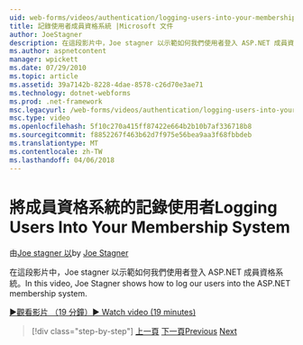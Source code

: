 ```yaml
---
uid: web-forms/videos/authentication/logging-users-into-your-membership-system
title: 記錄使用者成員資格系統 |Microsoft 文件
author: JoeStagner
description: 在這段影片中，Joe stagner 以示範如何我們使用者登入 ASP.NET 成員資格系統。
ms.author: aspnetcontent
manager: wpickett
ms.date: 07/29/2010
ms.topic: article
ms.assetid: 39a7142b-8228-4dae-8578-c26d70e3ae71
ms.technology: dotnet-webforms
ms.prod: .net-framework
msc.legacyurl: /web-forms/videos/authentication/logging-users-into-your-membership-system
msc.type: video
ms.openlocfilehash: 5f10c270a415ff87422e664b2b10b7af336718b8
ms.sourcegitcommit: f8852267f463b62d7f975e56bea9aa3f68fbbdeb
ms.translationtype: MT
ms.contentlocale: zh-TW
ms.lasthandoff: 04/06/2018
---
```

<a name="logging-users-into-your-membership-system"></a><span data-ttu-id="dd3f3-103">將成員資格系統的記錄使用者</span><span class="sxs-lookup"><span data-stu-id="dd3f3-103">Logging Users Into Your Membership System</span></span>
====================
<span data-ttu-id="dd3f3-104">由[Joe stagner 以](https://github.com/JoeStagner)</span><span class="sxs-lookup"><span data-stu-id="dd3f3-104">by [Joe Stagner](https://github.com/JoeStagner)</span></span>

<span data-ttu-id="dd3f3-105">在這段影片中，Joe stagner 以示範如何我們使用者登入 ASP.NET 成員資格系統。</span><span class="sxs-lookup"><span data-stu-id="dd3f3-105">In this video, Joe Stagner shows how to log our users into the ASP.NET membership system.</span></span>

[<span data-ttu-id="dd3f3-106">&#9654;觀看影片 （19 分鐘）</span><span class="sxs-lookup"><span data-stu-id="dd3f3-106">&#9654; Watch video (19 minutes)</span></span>](https://channel9.msdn.com/Blogs/ASP-NET-Site-Videos/logging-users-into-your-membership-system)

> [!div class="step-by-step"]
> <span data-ttu-id="dd3f3-107">[上一頁](adding-users-to-your-membership-system.md)
> [下一頁](implement-the-registration-verification-pattern.md)</span><span class="sxs-lookup"><span data-stu-id="dd3f3-107">[Previous](adding-users-to-your-membership-system.md)
[Next](implement-the-registration-verification-pattern.md)</span></span>
